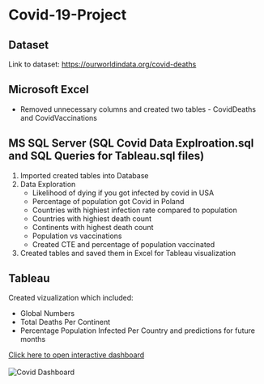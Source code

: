 # Covid-19-Project

## Dataset
Link to dataset: https://ourworldindata.org/covid-deaths

## Microsoft Excel
- Removed unnecessary columns and created two tables - CovidDeaths and CovidVaccinations

## MS SQL Server (SQL Covid Data Explroation.sql and SQL Queries for Tableau.sql files)
1. Imported created tables into Database
2. Data Exploration
   - Likelihood of dying if you got infected by covid in USA
   - Percentage of population got Covid in Poland
   - Countries with highiest infection rate compared to population
   - Countries with highiest death count
   - Continents with highest death count
   - Population vs vaccinations
   - Created CTE and percentage of population vaccinated
3. Created tables and saved them in Excel for Tableau visualization

## Tableau 
Created vizualization which included:
- Global Numbers
- Total Deaths Per Continent
- Percentage Population Infected Per Country and predictions for future months

[Click here to open interactive dashboard](https://public.tableau.com/app/profile/wiktor.paprocki/viz/CovidDashboard_16874431741680/Dashboard1)
<br><br>
![Covid Dashboard](https://github.com/WiktorPaprocki/Covid-19-Project/assets/125204368/8d021223-2f85-4480-8a0e-ec056ccac174)

